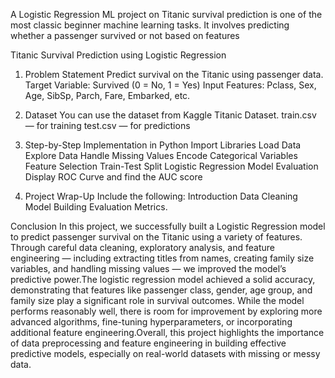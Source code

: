 A Logistic Regression ML project on Titanic survival prediction is one of the most classic beginner machine learning tasks. 
It involves predicting whether a passenger survived or not based on features

Titanic Survival Prediction using Logistic Regression
1. Problem Statement
Predict survival on the Titanic using passenger data.
Target Variable: Survived (0 = No, 1 = Yes)
Input Features: Pclass, Sex, Age, SibSp, Parch, Fare, Embarked, etc.

2. Dataset
You can use the dataset from Kaggle Titanic Dataset.
train.csv — for training
test.csv — for predictions

3. Step-by-Step Implementation in Python
Import Libraries
Load Data
Explore Data
Handle Missing Values
Encode Categorical Variables
Feature Selection
Train-Test Split
Logistic Regression Model
Evaluation
Display ROC Curve and find the AUC score

4. Project Wrap-Up
Include the following:
Introduction
Data Cleaning
Model Building
Evaluation Metrics.

Conclusion
In this project, we successfully built a Logistic Regression model to predict passenger survival on the Titanic using a variety of features. Through careful data cleaning, exploratory analysis, and feature engineering — including extracting titles from names, creating family size variables, and handling missing values — we improved the model’s predictive power.The logistic regression model achieved a solid accuracy, demonstrating that features like passenger class, gender, age group, and family size play a significant role in survival outcomes. While the model performs reasonably well, there is room for improvement by exploring more advanced algorithms, fine-tuning hyperparameters, or incorporating additional feature engineering.Overall, this project highlights the importance of data preprocessing and feature engineering in building effective predictive models, especially on real-world datasets with missing or messy data.
